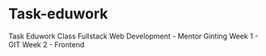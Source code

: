 # Task-eduwork

Task Eduwork Class Fullstack Web Development - Mentor Ginting
Week 1 - GIT
Week 2 - Frontend
